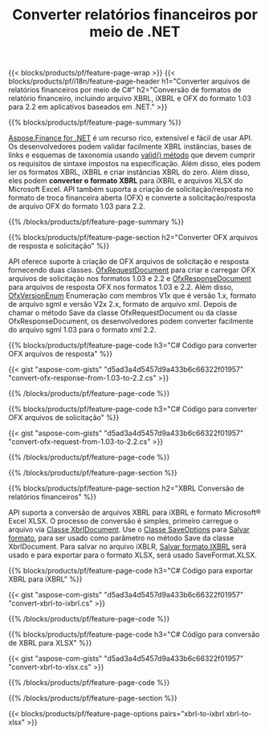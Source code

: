 ﻿---
title: Converter relatórios financeiros por meio de .NET
url: /pt/net/conversion/
description:  C# código para converter relatórios financeiros nos formatos de arquivo XBRL, iXBRL e OFX por meio da biblioteca .NET.
---
{{< blocks/products/pf/feature-page-wrap >}}
{{< blocks/products/pf/i18n/feature-page-header h1="Converter arquivos de relatórios financeiros por meio de C#" h2="Conversão de formatos de relatório financeiro, incluindo arquivo XBRL, iXBRL e OFX do formato 1.03 para 2.2 em aplicativos baseados em .NET." >}}

{{% blocks/products/pf/feature-page-summary %}}

[Aspose.Finance for .NET](https://products.aspose.com/finance/net/) é um recurso rico, extensível e fácil de usar API. Os desenvolvedores podem validar facilmente XBRL instâncias, bases de links e esquemas de taxonomia usando [valid() método](https://apireference.aspose.com/finance/net/aspose.finance.xbrl/xbrlinstance/methods/validate) que devem cumprir os requisitos de sintaxe impostos na especificação. Além disso, eles podem ler os formatos XBRL, iXBRL e criar instâncias XBRL do zero. Além disso, eles podem **converter o formato XBRL** para iXBRL e arquivos XLSX do Microsoft Excel. API também suporta a criação de solicitação/resposta no formato de troca financeira aberta (OFX) e converte a solicitação/resposta de arquivo OFX do formato 1.03 para 2.2.

{{% /blocks/products/pf/feature-page-summary %}}

{{% blocks/products/pf/feature-page-section h2="Converter OFX arquivos de resposta e solicitação" %}}

API oferece suporte à criação de OFX arquivos de solicitação e resposta fornecendo duas classes. [OfxRequestDocument](https://apireference.aspose.com/finance/net/aspose.finance.ofx/ofxrequestdocument) para criar e carregar OFX arquivos de solicitação nos formatos 1.03 e 2.2 e [OfxResponseDocument](https://apireference.aspose.com/finance/net/aspose.finance.ofx/ofxresponsedocument) para arquivos de resposta OFX nos formatos 1.03 e 2.2. Além disso, [OfxVersionEnum](https://apireference.aspose.com/finance/net/aspose.finance.ofx/ofxversionenum) Enumeração com membros V1x que é versão 1.x, formato de arquivo sgml e versão V2x 2.x, formato de arquivo xml. Depois de chamar o método Save da classe OfxRequestDocument ou da classe OfxResponseDocument, os desenvolvedores podem converter facilmente do arquivo sgml 1.03 para o formato xml 2.2.


{{% blocks/products/pf/feature-page-code h3="C# Código para converter OFX arquivos de resposta" %}}

{{< gist "aspose-com-gists" "d5ad3a4d5457d9a433b6c66322f01957" "convert-ofx-response-from-1.03-to-2.2.cs" >}} 

{{% /blocks/products/pf/feature-page-code %}}

{{% blocks/products/pf/feature-page-code h3="C# Código para converter OFX arquivos de solicitação" %}}

{{< gist "aspose-com-gists" "d5ad3a4d5457d9a433b6c66322f01957" "convert-ofx-request-from-1.03-to-2.2.cs" >}} 

{{% /blocks/products/pf/feature-page-code %}}

{{% /blocks/products/pf/feature-page-section %}}

{{% blocks/products/pf/feature-page-section h2="XBRL Conversão de relatórios financeiros" %}}

API suporta a conversão de arquivos XBRL para iXBRL e formato Microsoft® Excel XLSX. O processo de conversão é simples, primeiro carregue o arquivo via [Classe XbrlDocument](https://apireference.aspose.com/finance/net/aspose.finance.xbrl/xbrldocument). Use o [Classe SaveOptions](https://apireference.aspose.com/finance/net/aspose.finance.xbrl/saveoptions) para [Salvar formato](https://apireference.aspose.com/finance/net/aspose.finance.xbrl/saveoptions/properties/saveformat), para ser usado como parâmetro no método Save da classe XbrlDocument. Para salvar no arquivo iXBLR, [Salvar formato.IXBRL](https://apireference.aspose.com/finance/net/aspose.finance.xbrl/saveformat) será usado e para exportar para o formato XLSX, será usado SaveFormat.XLSX.

{{% blocks/products/pf/feature-page-code h3="C# Código para exportar XBRL para iXBRL" %}}

{{< gist "aspose-com-gists" "d5ad3a4d5457d9a433b6c66322f01957" "convert-xbrl-to-ixbrl.cs" >}} 

{{% /blocks/products/pf/feature-page-code %}}

{{% blocks/products/pf/feature-page-code h3="C# Código para conversão de XBRL para XLSX" %}}

{{< gist "aspose-com-gists" "d5ad3a4d5457d9a433b6c66322f01957" "convert-xbrl-to-xlsx.cs" >}} 

{{% /blocks/products/pf/feature-page-code %}}

{{% /blocks/products/pf/feature-page-section %}}

{{< blocks/products/pf/feature-page-options pairs="xbrl-to-ixbrl xbrl-to-xlsx" >}}